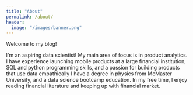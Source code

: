 ```yaml
---
title: "About"
permalink: /about/
header:
  image: "/images/banner.png"
---
```


Welcome to my blog! 

I'm an aspiring data scientist! My main area of focus is in product analytics. I have experience launching mobile products at a large financial institution, SQL and python programming skills, and a passion for building products that use data empathically  I have a degree in physics from McMaster University, and a data science bootcamp education. In my free time, I enjoy reading financial literature and keeping up with financial market.
